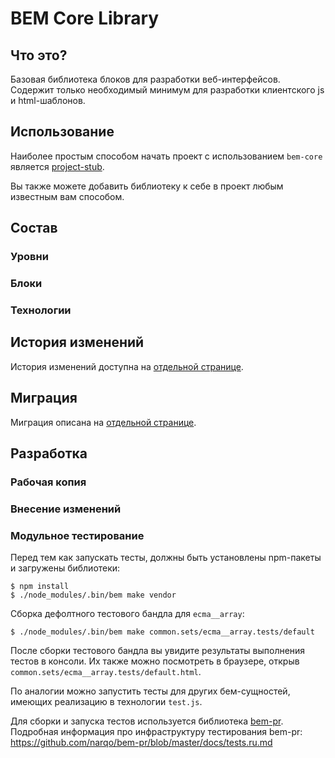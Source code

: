 # BEM Core Library

## Что это?

Базовая библиотека блоков для разработки веб-интерфейсов.
Содержит только необходимый минимум для разработки клиентского js и html-шаблонов.

## Использование

Наиболее простым способом начать проект с использованием `bem-core` является [project-stub](https://github.com/bem/project-stub).

Вы также можете добавить библиотеку к себе в проект любым известным вам способом.

## Состав

### Уровни

### Блоки

### Технологии

## История изменений

История изменений доступна на [отдельной странице](CHANGELOG.md).

## Миграция

Миграция описана на [отдельной странице](MIGRATION.md).

## Разработка

### Рабочая копия

### Внесение изменений

### Модульное тестирование

Перед тем как запускать тесты, должны быть установлены npm-пакеты и загружены библиотеки:

    $ npm install
    $ ./node_modules/.bin/bem make vendor

Сборка дефолтного тестового бандла для `ecma__array`:

    $ ./node_modules/.bin/bem make common.sets/ecma__array.tests/default

После сборки тестового бандла вы увидите результаты выполнения тестов в консоли.
Их также можно посмотреть в браузере, открыв `common.sets/ecma__array.tests/default.html`.

По аналогии можно запустить тесты для других бем-сущностей, имеющих реализацию в технологии `test.js`.

Для сборки и запуска тестов используется библиотека [bem-pr](https://github.com/narqo/bem-pr).
Подробная информация про инфраструктуру тестирования bem-pr: https://github.com/narqo/bem-pr/blob/master/docs/tests.ru.md
